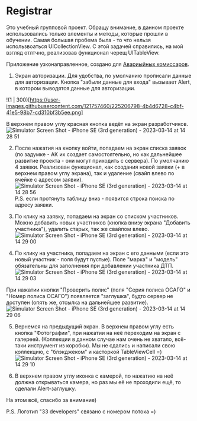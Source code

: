 # Registrar
Это учебный групповой проект.
Обращу внимание, в данном проекте использовались только элементы и методы, которые прошли в обучении. Самая большая пробема была - то что нельзя использвоаться UICollectionView. С этой задачей справились, на мой взгляд отлтчно, реализовав функционал черещ UITableView.

Приложение узконаправленное, создано для [Авариыйных комиссаров](https://ru.wikipedia.org/wiki/Аварийный_комиссар).
1. Экран авторизации. Для удобства, по умолчанию прописали данные для авторизации. Кнопка "забыли данные для входа" вызывает Alert, в котором выводятся данные для авторизации.

!(1 | 300)[https://user-images.githubusercontent.com/121757460/225206798-4b4d6728-c4bf-41e5-98b7-cd310bf3b5ee.png]

В верхнем правом углу красная кнопка ведёт на экран разработчиков.
![Simulator Screen Shot - iPhone SE (3rd generation) - 2023-03-14 at 14 28 51](https://user-images.githubusercontent.com/121757460/225206828-8299b846-8bb8-4d3e-8063-e418fa5d1482.png)

2. После нажатия на кнопку войти, попадаем на экран списка заявок (по задумке - АК их создает самостоятельно, но как дальнейшее развитие проекта - они могут приходить с сервера). По умолчанию 4 заявки. Реализован функционал, как создания новой заявки (+ в верхнем правом углу экрана), так и удаление (свайп влево по ячейке с адресом заявки).
![Simulator Screen Shot - iPhone SE (3rd generation) - 2023-03-14 at 14 28 56](https://user-images.githubusercontent.com/121757460/225206867-cab5319d-7a92-48ee-af2d-89fc61fe2bbf.png)
P.S. если протянуть таблицу вниз - появится строка поиска по адресу заявки.

3. По клику на заявку, попадаем на экран со списком участников. Можно добавить новых участников (кнопка внизу экрана "Добавить участника"), удалить старых, так же свайпом влево.
![Simulator Screen Shot - iPhone SE (3rd generation) - 2023-03-14 at 14 29 00](https://user-images.githubusercontent.com/121757460/225206926-7e21e9cb-66d9-4dad-861b-e59e74462033.png)

4. По клику на участника, попадаем на экран с его данными (если это новый участник - поля будут пустые). Поле "марка" и "модель" обязательны для заполнения при добавлении участника ДТП.
![Simulator Screen Shot - iPhone SE (3rd generation) - 2023-03-14 at 14 29 03](https://user-images.githubusercontent.com/121757460/225206972-027dee7a-4586-4d8d-8af8-235dd09dbb7c.png)

При нажатии кнопки "Проверить полис" (поля "Серия полиса ОСАГО" и "Номер полиса ОСАГО") появляется "заглушка", будто сервер не доступен (опять же, отсылка на дальнейшее развитие).
![Simulator Screen Shot - iPhone SE (3rd generation) - 2023-03-14 at 14 29 06](https://user-images.githubusercontent.com/121757460/225207046-60443245-9c53-4715-90fd-f1be1478d36e.png)

5. Вернемся на предыдущий экран. В верхнем правом углу есть кнопка "Фотографии", при нажатии на неё переходим на экран с галереей. (Коллекции в данном случае нам очень не хватало, всё-таки инструмент из коробки). Мы не сдались и написали свою коллекцию, с "блэкджеком" и  касторкой TableViewCell =)
![Simulator Screen Shot - iPhone SE (3rd generation) - 2023-03-14 at 14 29 10](https://user-images.githubusercontent.com/121757460/225207072-bd46e5a5-9dd7-427a-bda5-21fb48db713f.png)

6. В верхнем правом углу иконка с камерой, по нажатию на неё должна открываться камера, но раз мы её не проходили ещё, то сделали Alert-заглушку.

На этом всё, спасибо за внимание)

P.S. Логотип "33 developers" связано с номером потока =)
